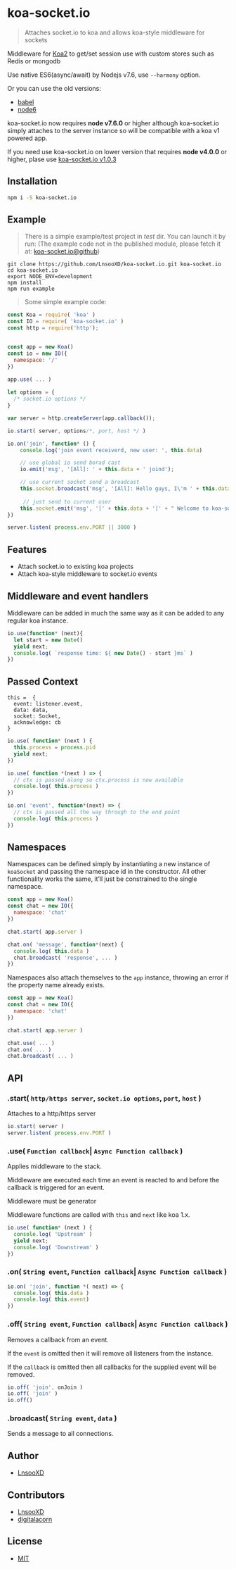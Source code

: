 # koa-socket.io

> Attaches socket.io to koa and allows koa-style middleware for sockets

Middleware for [Koa2](https://github.com/koajs/koa) to get/set session use with custom stores such as Redis or mongodb

Use native ES6(async/await) by Nodejs v7.6, use `--harmony` option.

Or you can use the old versions:
- [babel](https://github.com/Secbone/koa-session2/tree/babel)
- [node6](https://github.com/Secbone/koa-session2/tree/node6)

koa-socket.io now requires **node v7.6.0** or higher although koa-socket.io simply attaches to the server instance so will be compatible with a koa v1 powered app. 

If you need use koa-socket.io on lower version that requires **node v4.0.0** or higher, plase use [koa-socket.io v1.0.3](https://github.com/LnsooXD/koa-socket.io/tree/v1.0.3)

## Installation

```sh
npm i -S koa-socket.io
```

## Example

> There is a simple example/test project in *test* dir. You can launch it by run:
> (The example code not in the published module, please fetch it at: [koa-socket.io@github](https://github.com/LnsooXD/koa-socket.io))
```shell
git clone https://github.com/LnsooXD/koa-socket.io.git koa-socket.io
cd koa-socket.io
export NODE_ENV=development
npm install
npm run example
```

> Some simple example code:

```js
const Koa = require( 'koa' )
const IO = require( 'koa-socket.io' )
const http = require('http');


const app = new Koa()
const io = new IO({
  namespace: '/'
})
  
app.use( ... )

let options = {
  /* socket.io options */
}

var server = http.createServer(app.callback());

io.start( server, options/*, port, host */ )

io.on('join', function* () {
    console.log('join event receiverd, new user: ', this.data)

    // use global io send borad cast
    io.emit('msg', '[All]: ' + this.data + ' joind'); 

    // use current socket send a broadcast
    this.socket.broadcast('msg', '[All]: Hello guys, I\'m ' + this.data + '.'); 
    
     // just send to current user
    this.socket.emit('msg', '[' + this.data + ']' + " Welcome to koa-socket.io !");
})

server.listen( process.env.PORT || 3000 )
```

## Features

* Attach socket.io to existing koa projects
* Attach koa-style middleware to socket.io events

## Middleware and event handlers

Middleware can be added in much the same way as it can be added to any regular koa instance.

```js
io.use(function* (next){
  let start = new Date()
  yield next;
  console.log( `response time: ${ new Date() - start }ms` )
})
```


## Passed Context

```
this =  {
  event: listener.event,
  data: data,
  socket: Socket,
  acknowledge: cb
}
```
```js
io.use( function* (next ) {
  this.process = process.pid
  yield next;
})

io.use( function *(next ) => {
  // ctx is passed along so ctx.process is now available
  console.log( this.process )
})

io.on( 'event', function*(next) => {
  // ctx is passed all the way through to the end point
  console.log( this.process )
})
```


## Namespaces

Namespaces can be defined simply by instantiating a new instance of `koaSocket` and passing the namespace id in the constructor. All other functionality works the same, it’ll just be constrained to the single namespace.

```js
const app = new Koa()
const chat = new IO({
  namespace: 'chat'
})

chat.start( app.server )

chat.on( 'message', function*(next) {
  console.log( this.data )
  chat.broadcast( 'response', ... )
})
```

Namespaces also attach themselves to the `app` instance, throwing an error if the property name already exists.

```js
const app = new Koa()
const chat = new IO({
  namespace: 'chat'
})

chat.start( app.server )

chat.use( ... )
chat.on( ... )
chat.broadcast( ... )
```

## API

### .start( `http/https server`, `socket.io options`, `port`, `host` )

Attaches to a http/https server

```js
io.start( server )
server.listen( process.env.PORT )
```

### .use( `Function callback`| `Async Function callback` )

Applies middleware to the stack.

Middleware are executed each time an event is reacted to and before the callback is triggered for an event.

Middleware must be generator

Middleware functions are called with `this` and `next` like koa 1.x.


```js
io.use( function* (next ) {
  console.log( 'Upstream' )
  yield next;
  console.log( 'Downstream' )
})
```

### .on( `String event`, `Function callback`| `Async Function callback` )

```js
io.on( 'join', function *( next) => {
  console.log( this.data )
  console.log( this.event)
})
```

### .off( `String event`, `Function callback`| `Async Function callback` )

Removes a callback from an event.

If the `event` is omitted then it will remove all listeners from the instance.

If the `callback` is omitted then all callbacks for the supplied event will be removed.

```js
io.off( 'join', onJoin )
io.off( 'join' )
io.off()
```

### .broadcast( `String event`, `data` )

Sends a message to all connections.

## Author

- [LnsooXD](https://github.com/LnsooXD)

## Contributors

- [LnsooXD](https://github.com/LnsooXD)
- [digitalacorn](https://github.com/digitalacorn)

## License

- [MIT](http://spdx.org/licenses/MIT)


